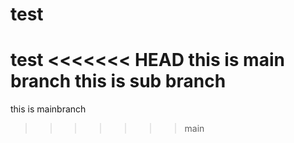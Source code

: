 # test
test
<<<<<<< HEAD
this is main branch
this is sub branch
=======
this is mainbranch
>>>>>>> main
